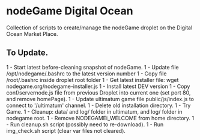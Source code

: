 # nodeGame Digital Ocean

Collection of scripts to create/manage the nodeGame droplet on the
Digital Ocean Market Place.

## To Update.

1 - Start latest before-cleaning snapshot of nodeGame.
1 - Update file /opt/nodegame/.bashrc to the latest version number
1 - Copy file /root/.bashrc inside droplet root folder
1 - Get latest installer file: wget nodegame.org/nodegame-installer.js
1 - Install latest DEV version
1 - Copy conf/servernode.js file from previous Droplet into current
one (set port 80, and remove homePage).
1 - Update ultimatum game file public/js/index.js to connect to
'/ultimatum' channel.
1 - Delete old installation directory.
1 - Try Game.
1 - Cleanup: data/ and log/ folder in ultimatum, and log/ folder in
nodegame root.
1 - Remove NODEGAMEi\_WELCOME from home directory.
1 - Run cleanup.sh script (possibly need to re-download).
1 - Run img\_check.sh script (clear var files not cleared).
